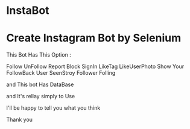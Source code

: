 # InstaBot

# Create Instagram Bot by Selenium

This Bot Has This Option :

Follow 
UnFollow
Report 
Block
SignIn
LikeTag
LikeUserPhoto
Show Your FollowBack User
SeenStroy
Follower
Folling

and This bot Has DataBase

and It's rellay simply to Use

I'll be happy to tell you what you think 

Thank you 

